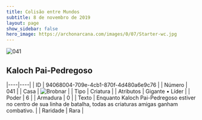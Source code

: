 ```yaml
---
title: Colisão entre Mundos
subtitle: 8 de novembro de 2019
layout: page
show_sidebar: false
hero_image: https://archonarcana.com/images/0/07/Starter-wc.jpg
---
```


![041](https://cdn.keyforgegame.com/media/card_front/pt/452_041_7VHJHWRHPHWJ_pt.png)

## Kaloch Pai-Pedregoso

|----|----|
| ID | 94068004-709e-4cb1-870f-4d480a6e9c76 |
| Número | 041 |
| Casa | ![Brobnar](https://archonarcana.com/images/thumb/e/e0/Brobnar.png/22px-Brobnar.png "Brobnar") |
| Tipo | Criatura |
| Atributos | Gigante • Líder |
| Poder | 6 |
| Armadura | 0 |
| Texto | Enquanto Kaloch Pai-Pedregoso estiver no centro de sua linha de batalha, todas as criaturas amigas ganham combativo. |
| Raridade | Rara |
